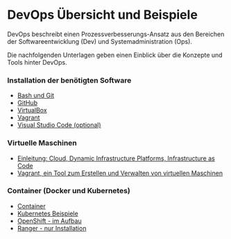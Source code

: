 DevOps Übersicht und Beispiele
==============================

DevOps beschreibt einen Prozessverbesserungs-Ansatz aus den Bereichen der Softwareentwicklung (Dev) und Systemadministration (Ops).

Die nachfolgenden Unterlagen geben einen Einblick über die Konzepte und Tools hinter DevOps. 

### Installation der benötigten Software

* [Bash und Git](install/10-Bash.md)
* [GitHub](install/20-GitHub.md)
* [VirtualBox](install/30-VirtualBox.md)
* [Vagrant](install/40-Vagrant.md)
* [Visual Studio Code (optional)](install/50-VSCode.md)

### Virtuelle Maschinen

* [Einleitung: Cloud, Dynamic Infrastructure Platforms, Infrastructure as Code](intro/)
* [Vagrant, ein Tool zum Erstellen und Verwalten von virtuellen Maschinen](vagrant/)

### Container (Docker und Kubernetes)

* [Container](docker/)
* [Kubernetes Beispiele](https://github.com/mc-b/dok/)
* [OpenShift - im Aufbau](openshift/)
* [Ranger - nur Installation](ranger/)

